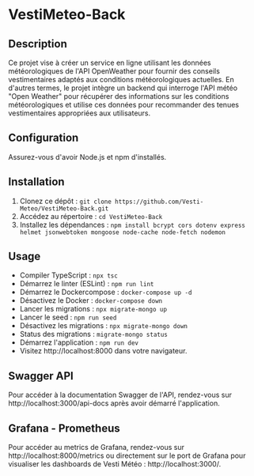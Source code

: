# VestiMeteo-Back

## Description
Ce projet vise à créer un service en ligne utilisant les données météorologiques de l'API OpenWeather pour fournir des conseils vestimentaires adaptés aux conditions météorologiques actuelles. En d'autres termes, le projet intègre un backend qui interroge l'API météo "Open Weather" pour récupérer des informations sur les conditions météorologiques et utilise ces données pour recommander des tenues vestimentaires appropriées aux utilisateurs.

## Configuration
Assurez-vous d'avoir Node.js et npm d'installés.

## Installation
1. Clonez ce dépôt : `git clone https://github.com/Vesti-Meteo/VestiMeteo-Back.git`
2. Accédez au répertoire : `cd VestiMeteo-Back`
3. Installez les dépendances : `npm install bcrypt cors dotenv express helmet jsonwebtoken mongoose node-cache node-fetch nodemon`

## Usage
- Compiler TypeScript : `npx tsc`
- Démarrez le linter (ESLint) : `npm run lint`
- Démarrez le Dockercompose : `docker-compose up -d`
- Désactivez le Docker : `docker-compose down`
- Lancer les migrations : `npx migrate-mongo up`
- Lancer le seed : `npm run seed`
- Désactivez les migrations : `npx migrate-mongo down`
- Status des migrations : `migrate-mongo status`
- Démarrez l'application : `npm run dev`
- Visitez http://localhost:8000 dans votre navigateur.

## Swagger API
Pour accéder à la documentation Swagger de l'API, rendez-vous sur http://localhost:3000/api-docs après avoir démarré l'application.

## Grafana - Prometheus
Pour accéder au metrics de Grafana, rendez-vous sur http://localhost:8000/metrics ou directement sur le port de Grafana pour visualiser les dashboards de Vesti Météo : http://localhost:3000/.

